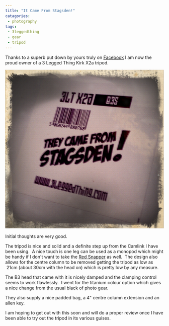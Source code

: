 ```yaml
---
title: "It Came From Stagsden!"
catagories:
 - photography
tags:
 - 3leggedthing
 - gear
 - tripod
---
```

Thanks to a superb put down by yours truly on [Facebook][3ltPutdown] I am now the proud owner of a 3 Legged Thing Kirk X2a tripod.

<img class="padded center"
		alt="They came from Stagsden!"
		src="/images/2011-09-15-it-came-from-stagsden/shot_1316096516533.jpg" />

Initial thoughts are very good.

<!-- more -->

The tripod is nice and solid and a definite step up from the Camlink I have been using.  A nice touch is one leg can be used as a monopod which might be handy if I don't want to take the [Red Snapper][redsnapperuk] as well.  The design also allows for the centre column to be removed getting the tripod as low as  21cm (about 30cm with the head on) which is pretty low by any measure.

The B3 head that came with it is nicely damped and the clamping control seems to work flawlessly.  I went for the titanium colour option which gives a nice change from the usual black of photo gear.

They also supply a nice padded bag, a 4" centre column extension and an allen key.

I am hoping to get out with this soon and will do a proper review once I have been able to try out the tripod in its various guises.

[3ltPutdown]: https://www.facebook.com/3leggedthing/posts/252026921503305
[redsnapperuk]: https://www.redsnapperuk.com/
